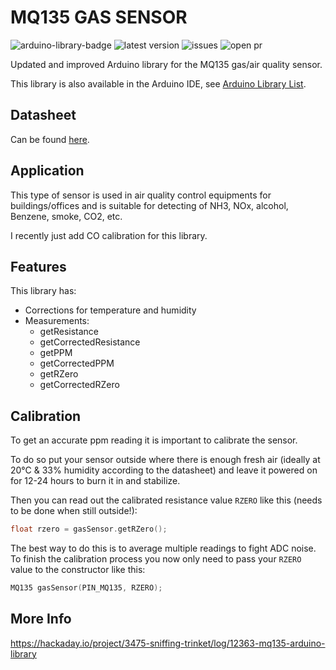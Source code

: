 # MQ135 GAS SENSOR

![arduino-library-badge](https://www.ardu-badge.com/badge/MQ135.svg?) ![latest version](https://img.shields.io/github/release/Phoenix1747/MQ135.svg?) ![issues](https://img.shields.io/github/issues/Phoenix1747/MQ135.svg?) ![open pr](https://img.shields.io/github/issues-pr-raw/phoenix1747/MQ135.svg?)

Updated and improved Arduino library for the MQ135 gas/air quality sensor.

This library is also available in the Arduino IDE, see [Arduino Library List](https://www.arduinolibraries.info/libraries/mq135).

## Datasheet

Can be found [here](https://www.olimex.com/Products/Components/Sensors/SNS-MQ135/resources/SNS-MQ135.pdf).

## Application

This type of sensor is used in air quality control equipments for buildings/offices and is suitable for detecting of NH3, NOx, alcohol, Benzene, smoke, CO2, etc.

I recently just add CO calibration for this library.

## Features

This library has:
 - Corrections for temperature and humidity
 - Measurements:
    - getResistance
    - getCorrectedResistance
    - getPPM
    - getCorrectedPPM
    - getRZero
    - getCorrectedRZero

## Calibration

To get an accurate ppm reading it is important to calibrate the sensor.

To do so put your sensor outside where there is enough fresh air (ideally at 20°C & 33% humidity according to the datasheet) and leave it powered on for 12-24 hours to burn it in and stabilize.

Then you can read out the calibrated resistance value `RZERO` like this (needs to be done when still outside!):

```cpp
float rzero = gasSensor.getRZero();
```

The best way to do this is to average multiple readings to fight ADC noise.
To finish the calibration process you now only need to pass your `RZERO` value to the constructor like this:

```cpp
MQ135 gasSensor(PIN_MQ135, RZERO);
```


## More Info

https://hackaday.io/project/3475-sniffing-trinket/log/12363-mq135-arduino-library
